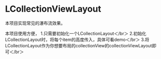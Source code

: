 # LCollectionViewLayout


本项目实现常见的瀑布流效果。


本项目使用方便，
1.只需要初始化一个LCollectionLayout＜/br＞
2.初始化LCollectionLayout时，将每个item的高度传入，具体可看demo＜/br＞
3.将LCollectionLayout作为你想要布局的collectionView的collectionViewLayout即可＜/br＞
